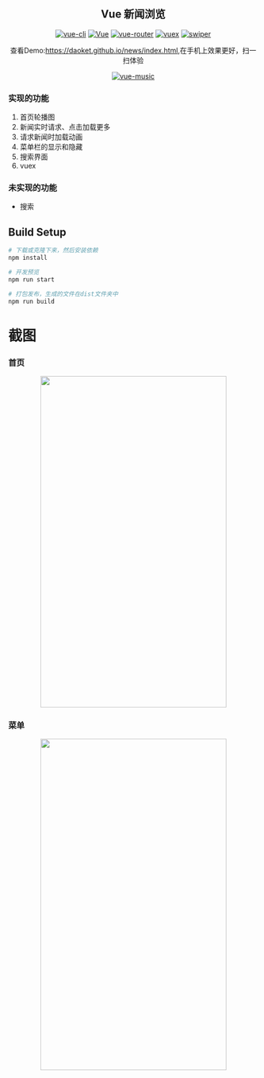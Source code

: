 <h2 align="center">Vue 新闻浏览</h2>
<p align="center">
  <a href="https://github.com/vitejs/vite"><img src="https://img.shields.io/badge/vite-v2.9.0-blue.svg" alt="vue-cli"></a>
  <a href="https://github.com/vuejs/core"><img src="https://img.shields.io/badge/vue-v3.2.31-blue.svg" alt="Vue"></a>
  <a href="https://github.com/vuejs/router"><img src="https://img.shields.io/badge/vue--router-v4.0.14-blue.svg" alt="vue-router"></a>
  <a href="https://github.com/vuejs/vuex"><img src="https://img.shields.io/badge/vuex-v4.0.2-blue.svg" alt="vuex"></a>
  <a href="https://github.com/nolimits4web/Swiper"><img src="https://img.shields.io/badge/swiper-v8.0.7-blue.svg" alt="swiper"></a>
</p>
<p align="center">查看Demo:<a href="https://daoket.github.io/news/index.html">https://daoket.github.io/news/index.html</a>,在手机上效果更好，扫一扫体验</p>
<p align="center"><a href="https://daoket.github.io/news/index.html"><img src="https://daoket.github.io/news/old/address.png" alt="vue-music"></a></p>

### 实现的功能
1. 首页轮播图
2. 新闻实时请求、点击加载更多
3. 请求新闻时加载动画
4. 菜单栏的显示和隐藏
5. 搜索界面
6. vuex

### 未实现的功能
* 搜索

## Build Setup

``` bash
# 下载或克隆下来，然后安装依赖
npm install

# 开发预览
npm run start

# 打包发布，生成的文件在dist文件夹中
npm run build
```

# 截图


### 首页
<center>
<img src="https://daoket.github.io/news/old/eg1.jpg" width='375' height='667'/>
</center>

### 菜单
<center>
<img src="https://daoket.github.io/news/old/eg2.jpg" width='375' height='667'/>
</center>
